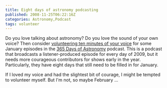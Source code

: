 ```yaml
---
title: Eight days of astronomy podcasting
published: 2008-11-25T06:22:16Z
categories: Astronomy,Podcast
tags: volunteer
---
```


Do you love talking about astronomy?  Do you love the sound of your own voice?  Then consider <a href="http://365daysofastronomy.org/2008/11/23/january-podcasters-needed/">volunteering ten minutes of your voice</a> for some January episodes in the <a href="http://365daysofastronomy.org/">365 Days of Astronomy</a> podcast.  This is a podcast that broadcasts a listener-produced episode for every day of 2009, but it needs more courageous contributors for shows early in the year.  Particularly, they have eight days that still need to be filled in for January.

If I loved my voice and had the slightest bit of courage, I might be tempted to volunteer myself.  But I'm not, so maybe February ...

